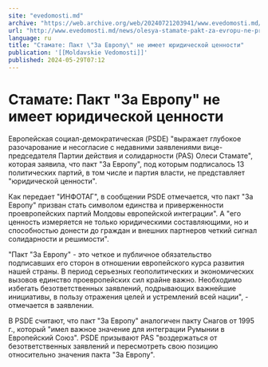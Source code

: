 ```yaml
---
site: "evedomosti.md"
archive: "https://web.archive.org/web/20240721203941/www.evedomosti.md/news/olesya-stamate-pakt-za-evropu-ne-predstavlyaet-yuridicheskoj"
url: "http://www.evedomosti.md/news/olesya-stamate-pakt-za-evropu-ne-predstavlyaet-yuridicheskoj"
language: ru
title: "Стамате: Пакт \"За Европу\" не имеет юридической ценности"
publication: '[[Moldavskie Vedomosti]]'
published: 2024-05-29T07:12
---
```


# Стамате: Пакт "За Европу" не имеет юридической ценности

Европейская социал-демократическая (PSDE) "выражает глубокое разочарование и несогласие с недавними заявлениями вице-председателя Партии действия и солидарности (PAS) Олеси Стамате", которая заявила, что пакт "За Европу", под которым подписалось 13 политических партий, в том числе и партия власти, не представляет "юридической ценности".

Как передает "ИНФОТАГ", в сообщении PSDE отмечается, что пакт "За Европу" призван стать символом единства и приверженности проевропейских партий Молдовы европейской интеграции". А "его ценность измеряется не только юридическими составляющими, но и способностью донести до граждан и внешних партнеров четкий сигнал солидарности и решимости".

"Пакт "За Европу" - это четкое и публичное обязательство подписавших его сторон в отношении европейского курса развития нашей страны. В период серьезных геополитических и экономических вызовов единство проевропейских сил крайне важно. Необходимо избегать безответственных заявлений, подрывающих важнейшие инициативы, в пользу отражения целей и устремлений всей нации", - отмечается в заявлении.

В PSDE считают, что пакт "За Европу" аналогичен пакту Снагов от 1995 г., который "имел важное значение для интеграции Румынии в Европейский Союз". PSDE призывают PAS "воздержаться от безответственных заявлений и пересмотреть свою позицию относительно значения пакта "За Европу".